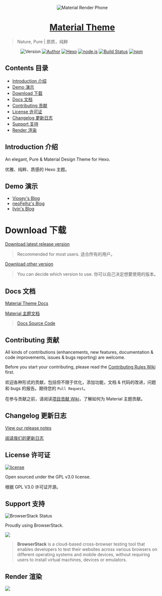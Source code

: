<p align="center">
<img src="https://i.loli.net/2017/09/07/59b1367f76fdb.png" alt="Material Render Phone">
</p>

<h1 align="center"><a href="https://material.viosey.com" target="_blank">Material Theme</a></h1>

> Nature, Pure | 原质，纯粹

<p align="center">
<img alt="Version" src="https://img.shields.io/badge/version-1.5.0-757575.svg?style=flat-square"/>
<a href="https://viosey.com"><img alt="Author" src="https://img.shields.io/badge/author-Viosey-red.svg?style=flat-square"/></a>
<a href="https://hexo.io"><img alt="Hexo" src="https://img.shields.io/badge/hexo-3.0+-0e83cd.svg?style=flat-square"/></a>
<a href="https://nodejs.org/"><img alt="node.js" src="https://img.shields.io/badge/node.js-6.0%2B-43853d.svg?style=flat-square"/></a>
<a href="https://travis-ci.org/viosey/hexo-theme-material"><img alt="Build Status" src="https://img.shields.io/travis/viosey/hexo-theme-material.svg?style=flat-square"/></a>
<a href="https://www.npmjs.com/package/hexo-material"><img alt="npm" src="https://img.shields.io/npm/dt/hexo-material.svg?style=flat-square"/></a>
<a href="https://www.jsdelivr.com/package/gh/viosey/hexo-theme-material"><img alt="" src="https://data.jsdelivr.com/v1/package/gh/viosey/hexo-theme-material/badge"/></a>
</p>

## Contents 目录

- [Introduction 介绍](#introduction-介绍)
- [Demo 演示](#demo-演示)
- [Download 下载](#download-下载)
- [Docs 文档](#docs-文档)
- [Contributing 贡献](#contributing-贡献)
- [License 许可证](#license-许可证)
- [Changelog 更新日志](#changelog-更新日志)
- [Support 支持](#support-支持)
- [Render 渲染](#render-渲染)


## Introduction 介绍

An elegant, Pure & Material Design Theme for Hexo.

优雅、纯粹、质感的 Hexo 主题。


## Demo 演示

- [Viosey's Blog](https://blog.viosey.com)
- [neoFelhz's Blog](https://blog.nfz.moe)
- [liyin's Blog](https://liyin.date)


# Download 下载

[Download latest release version](https://github.com/viosey/hexo-theme-material/releases/latest)

> Recommended for most users.
> 适合所有的用户。

[Download other version](https://github.com/viosey/hexo-theme-material/releases)

> You can decide which version to use.
> 你可以自己决定想要使用的版本。

## Docs 文档

[Material Theme Docs](https://material.viosey.com/docs/)

[Material 主题文档](https://material.viosey.com/docs/)

> [Docs Source Code](https://github.com/neko-dev/material-theme-docs)


## Contributing 贡献

All kinds of contributions (enhancements, new features, documentation & code improvements, issues & bugs reporting) are welcome.

Before you start your contributing, please read the [Contributing Rules Wiki](https://github.com/viosey/hexo-theme-material/wiki) first.

欢迎各种形式的贡献，包括但不限于优化，添加功能，文档 & 代码的改进，问题和 bugs 的报告。期待您的 `Pull Request`。

在参与贡献之前，请阅读[项目贡献 Wiki](https://github.com/viosey/hexo-theme-material/wiki)，了解如何为 Material 主题贡献。

## Changelog 更新日志

[View our release notes](https://github.com/viosey/hexo-theme-material/releases)

[阅读我们的更新日志](https://github.com/viosey/hexo-theme-material/releases)


## License 许可证

[![license](https://img.shields.io/github/license/viosey/hexo-theme-material.svg?style=flat-square)](https://github.com/viosey/hexo-theme-material/blob/master/LICENSE)

Open sourced under the GPL v3.0 license.

根据 GPL V3.0 许可证开源。

## Support 支持

![BrowserStack Status](https://www.browserstack.com/automate/badge.svg?badge_key=V1VkWmJMRjJqcHBjN1BIVFRlNzExM05XUk5hemcydEpZTHRBdGd5V244ST0tLTlvNklDT1NuVXFDaTh0RDBnQ3RCdXc9PQ==--c986c45d7c10a3264f46b414944d6393ba74ea22%)

Proudly using BrowserStack.

[![](https://qiniu.viosey.com/img/browserstack_logo.png)](https://www.browserstack.com/)

> **BrowserStack** is a cloud-based cross-browser testing tool that enables developers to test their websites across various browsers on different operating systems and mobile devices, without requiring users to install virtual machines, devices or emulators.

## Render 渲染

![](https://qiniu.viosey.com/img/Materia-overview-tiny.png)

